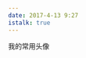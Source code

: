 ```yaml
---
date: 2017-4-13 9:27
istalk: true
---
```

我的常用头像
[](http://oobqca768.bkt.clouddn.com/1032092U1-16.jpg)
[](http://oobqca768.bkt.clouddn.com/20143111951881860.jpg)
[](http://oobqca768.bkt.clouddn.com/a6i2nz3655427143340.jpg)
[](http://oobqca768.bkt.clouddn.com/10320a2J-18.jpg)
[](http://oobqca768.bkt.clouddn.com/u=4114681385,2013523109&fm=23&gp=0.jpg)
